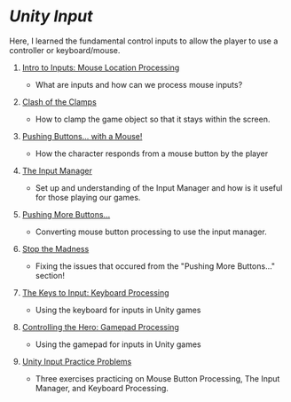 # ***Unity Input***
Here, I learned the fundamental control inputs to allow the player to use a controller or keyboard/mouse.

1. [Intro to Inputs: Mouse Location Processing](MouseLocationProc/notes.md)
    - What are inputs and how can we process mouse inputs?

2. [Clash of the Clamps](Clampdown/notes.md)
    - How to clamp the game object so that it stays within the screen.

3. [Pushing Buttons... with a Mouse!](MouseButtonProc/notes.md)
    - How the character responds from a mouse button by the player

4. [The Input Manager](InputManager/notes.md)
    - Set up and understanding of the Input Manager and how is it useful for those playing our games.

5. [Pushing More Buttons...](MouseButtonRevisit/notes.md)
    - Converting mouse button processing to use the input manager.

6. [Stop the Madness](StopTheMadness/notes.md)
    - Fixing the issues that occured from the "Pushing More Buttons..." section!

7. [The Keys to Input: Keyboard Processing](KeyboardProc/notes.md)
    - Using the keyboard for inputs in Unity games

8. [Controlling the Hero: Gamepad Processing](GamepadProc/notes.md)
    - Using the gamepad for inputs in Unity games

9. [Unity Input Practice Problems](Exercises/notes.md)
    - Three exercises practicing on Mouse Button Processing, The Input Manager, and Keyboard Processing.